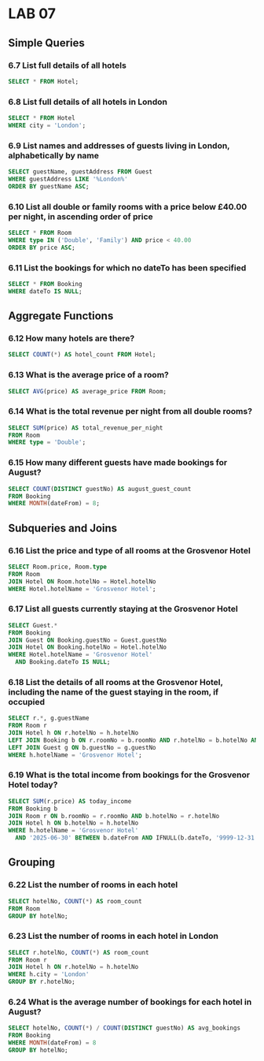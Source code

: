 # LAB 07

## Simple Queries

### 6.7 List full details of all hotels
```sql
SELECT * FROM Hotel;
```

### 6.8 List full details of all hotels in London
```sql
SELECT * FROM Hotel
WHERE city = 'London';
```

### 6.9 List names and addresses of guests living in London, alphabetically by name
```sql
SELECT guestName, guestAddress FROM Guest
WHERE guestAddress LIKE '%London%'
ORDER BY guestName ASC;
```

### 6.10 List all double or family rooms with a price below £40.00 per night, in ascending order of price
```sql
SELECT * FROM Room
WHERE type IN ('Double', 'Family') AND price < 40.00
ORDER BY price ASC;
```

### 6.11 List the bookings for which no dateTo has been specified
```sql
SELECT * FROM Booking
WHERE dateTo IS NULL;
```

## Aggregate Functions

### 6.12 How many hotels are there?
```sql
SELECT COUNT(*) AS hotel_count FROM Hotel;
```

### 6.13 What is the average price of a room?
```sql
SELECT AVG(price) AS average_price FROM Room;
```

### 6.14 What is the total revenue per night from all double rooms?
```sql
SELECT SUM(price) AS total_revenue_per_night
FROM Room
WHERE type = 'Double';
```

### 6.15 How many different guests have made bookings for August?
```sql
SELECT COUNT(DISTINCT guestNo) AS august_guest_count
FROM Booking
WHERE MONTH(dateFrom) = 8;
```

## Subqueries and Joins

### 6.16 List the price and type of all rooms at the Grosvenor Hotel
```sql
SELECT Room.price, Room.type
FROM Room
JOIN Hotel ON Room.hotelNo = Hotel.hotelNo
WHERE Hotel.hotelName = 'Grosvenor Hotel';
```

### 6.17 List all guests currently staying at the Grosvenor Hotel
```sql
SELECT Guest.*
FROM Booking
JOIN Guest ON Booking.guestNo = Guest.guestNo
JOIN Hotel ON Booking.hotelNo = Hotel.hotelNo
WHERE Hotel.hotelName = 'Grosvenor Hotel'
  AND Booking.dateTo IS NULL;
```

### 6.18 List the details of all rooms at the Grosvenor Hotel, including the name of the guest staying in the room, if occupied
```sql
SELECT r.*, g.guestName
FROM Room r
JOIN Hotel h ON r.hotelNo = h.hotelNo
LEFT JOIN Booking b ON r.roomNo = b.roomNo AND r.hotelNo = b.hotelNo AND b.dateTo IS NULL
LEFT JOIN Guest g ON b.guestNo = g.guestNo
WHERE h.hotelName = 'Grosvenor Hotel';
```

### 6.19 What is the total income from bookings for the Grosvenor Hotel today?
```sql
SELECT SUM(r.price) AS today_income
FROM Booking b
JOIN Room r ON b.roomNo = r.roomNo AND b.hotelNo = r.hotelNo
JOIN Hotel h ON b.hotelNo = h.hotelNo
WHERE h.hotelName = 'Grosvenor Hotel'
  AND '2025-06-30' BETWEEN b.dateFrom AND IFNULL(b.dateTo, '9999-12-31');
```

## Grouping

### 6.22 List the number of rooms in each hotel
```sql
SELECT hotelNo, COUNT(*) AS room_count
FROM Room
GROUP BY hotelNo;
```

### 6.23 List the number of rooms in each hotel in London
```sql
SELECT r.hotelNo, COUNT(*) AS room_count
FROM Room r
JOIN Hotel h ON r.hotelNo = h.hotelNo
WHERE h.city = 'London'
GROUP BY r.hotelNo;
```

### 6.24 What is the average number of bookings for each hotel in August?
```sql
SELECT hotelNo, COUNT(*) / COUNT(DISTINCT guestNo) AS avg_bookings
FROM Booking
WHERE MONTH(dateFrom) = 8
GROUP BY hotelNo;
```
